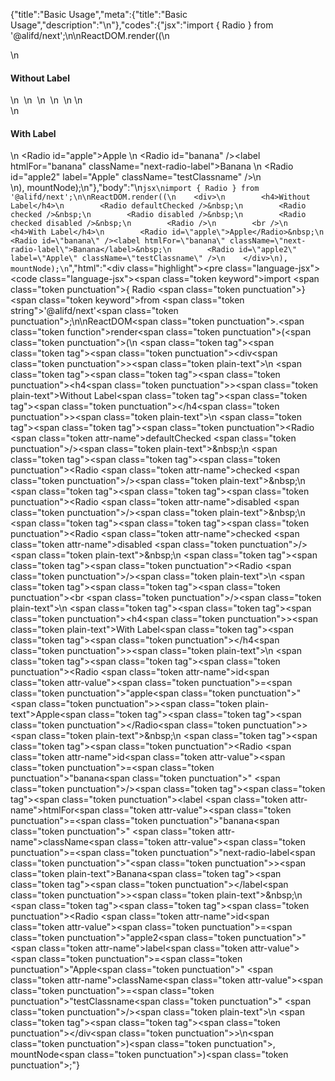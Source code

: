 {"title":"Basic Usage","meta":{"title":"Basic Usage","description":"\n"},"codes":{"jsx":"import { Radio } from '@alifd/next';\n\nReactDOM.render((\n    <div>\n        <h4>Without Label</h4>\n        <Radio defaultChecked />&nbsp;\n        <Radio checked />&nbsp;\n        <Radio disabled />&nbsp;\n        <Radio checked disabled />&nbsp;\n        <Radio />\n        <br />\n        <h4>With Label</h4>\n        <Radio id=\"apple\">Apple</Radio>&nbsp;\n        <Radio id=\"banana\" /><label htmlFor=\"banana\" className=\"next-radio-label\">Banana</label>&nbsp;\n        <Radio id=\"apple2\" label=\"Apple\" className=\"testClassname\" />\n    </div>\n), mountNode);\n"},"body":"\n````jsx\nimport { Radio } from '@alifd/next';\n\nReactDOM.render((\n    <div>\n        <h4>Without Label</h4>\n        <Radio defaultChecked />&nbsp;\n        <Radio checked />&nbsp;\n        <Radio disabled />&nbsp;\n        <Radio checked disabled />&nbsp;\n        <Radio />\n        <br />\n        <h4>With Label</h4>\n        <Radio id=\"apple\">Apple</Radio>&nbsp;\n        <Radio id=\"banana\" /><label htmlFor=\"banana\" className=\"next-radio-label\">Banana</label>&nbsp;\n        <Radio id=\"apple2\" label=\"Apple\" className=\"testClassname\" />\n    </div>\n), mountNode);\n````","html":"<script>(function(){\"use strict\";\n\nvar _next = require(\"@alifd/next\");\n\nReactDOM.render(React.createElement(\n    \"div\",\n    null,\n    React.createElement(\n        \"h4\",\n        null,\n        \"Without Label\"\n    ),\n    React.createElement(_next.Radio, { defaultChecked: true }),\n    \"\\xA0\",\n    React.createElement(_next.Radio, { checked: true }),\n    \"\\xA0\",\n    React.createElement(_next.Radio, { disabled: true }),\n    \"\\xA0\",\n    React.createElement(_next.Radio, { checked: true, disabled: true }),\n    \"\\xA0\",\n    React.createElement(_next.Radio, null),\n    React.createElement(\"br\", null),\n    React.createElement(\n        \"h4\",\n        null,\n        \"With Label\"\n    ),\n    React.createElement(\n        _next.Radio,\n        { id: \"apple\" },\n        \"Apple\"\n    ),\n    \"\\xA0\",\n    React.createElement(_next.Radio, { id: \"banana\" }),\n    React.createElement(\n        \"label\",\n        { htmlFor: \"banana\", className: \"next-radio-label\" },\n        \"Banana\"\n    ),\n    \"\\xA0\",\n    React.createElement(_next.Radio, { id: \"apple2\", label: \"Apple\", className: \"testClassname\" })\n), mountNode);})()</script><div class=\"highlight\"><pre class=\"language-jsx\"><code class=\"language-jsx\"><span class=\"token keyword\">import</span> <span class=\"token punctuation\">{</span> Radio <span class=\"token punctuation\">}</span> <span class=\"token keyword\">from</span> <span class=\"token string\">'@alifd/next'</span><span class=\"token punctuation\">;</span>\n\nReactDOM<span class=\"token punctuation\">.</span><span class=\"token function\">render</span><span class=\"token punctuation\">(</span><span class=\"token punctuation\">(</span>\n    <span class=\"token tag\"><span class=\"token tag\"><span class=\"token punctuation\">&lt;</span>div</span><span class=\"token punctuation\">></span></span><span class=\"token plain-text\">\n        </span><span class=\"token tag\"><span class=\"token tag\"><span class=\"token punctuation\">&lt;</span>h4</span><span class=\"token punctuation\">></span></span><span class=\"token plain-text\">Without Label</span><span class=\"token tag\"><span class=\"token tag\"><span class=\"token punctuation\">&lt;/</span>h4</span><span class=\"token punctuation\">></span></span><span class=\"token plain-text\">\n        </span><span class=\"token tag\"><span class=\"token tag\"><span class=\"token punctuation\">&lt;</span>Radio</span> <span class=\"token attr-name\">defaultChecked</span> <span class=\"token punctuation\">/></span></span><span class=\"token plain-text\">&amp;nbsp;\n        </span><span class=\"token tag\"><span class=\"token tag\"><span class=\"token punctuation\">&lt;</span>Radio</span> <span class=\"token attr-name\">checked</span> <span class=\"token punctuation\">/></span></span><span class=\"token plain-text\">&amp;nbsp;\n        </span><span class=\"token tag\"><span class=\"token tag\"><span class=\"token punctuation\">&lt;</span>Radio</span> <span class=\"token attr-name\">disabled</span> <span class=\"token punctuation\">/></span></span><span class=\"token plain-text\">&amp;nbsp;\n        </span><span class=\"token tag\"><span class=\"token tag\"><span class=\"token punctuation\">&lt;</span>Radio</span> <span class=\"token attr-name\">checked</span> <span class=\"token attr-name\">disabled</span> <span class=\"token punctuation\">/></span></span><span class=\"token plain-text\">&amp;nbsp;\n        </span><span class=\"token tag\"><span class=\"token tag\"><span class=\"token punctuation\">&lt;</span>Radio</span> <span class=\"token punctuation\">/></span></span><span class=\"token plain-text\">\n        </span><span class=\"token tag\"><span class=\"token tag\"><span class=\"token punctuation\">&lt;</span>br</span> <span class=\"token punctuation\">/></span></span><span class=\"token plain-text\">\n        </span><span class=\"token tag\"><span class=\"token tag\"><span class=\"token punctuation\">&lt;</span>h4</span><span class=\"token punctuation\">></span></span><span class=\"token plain-text\">With Label</span><span class=\"token tag\"><span class=\"token tag\"><span class=\"token punctuation\">&lt;/</span>h4</span><span class=\"token punctuation\">></span></span><span class=\"token plain-text\">\n        </span><span class=\"token tag\"><span class=\"token tag\"><span class=\"token punctuation\">&lt;</span>Radio</span> <span class=\"token attr-name\">id</span><span class=\"token attr-value\"><span class=\"token punctuation\">=</span><span class=\"token punctuation\">\"</span>apple<span class=\"token punctuation\">\"</span></span><span class=\"token punctuation\">></span></span><span class=\"token plain-text\">Apple</span><span class=\"token tag\"><span class=\"token tag\"><span class=\"token punctuation\">&lt;/</span>Radio</span><span class=\"token punctuation\">></span></span><span class=\"token plain-text\">&amp;nbsp;\n        </span><span class=\"token tag\"><span class=\"token tag\"><span class=\"token punctuation\">&lt;</span>Radio</span> <span class=\"token attr-name\">id</span><span class=\"token attr-value\"><span class=\"token punctuation\">=</span><span class=\"token punctuation\">\"</span>banana<span class=\"token punctuation\">\"</span></span> <span class=\"token punctuation\">/></span></span><span class=\"token tag\"><span class=\"token tag\"><span class=\"token punctuation\">&lt;</span>label</span> <span class=\"token attr-name\">htmlFor</span><span class=\"token attr-value\"><span class=\"token punctuation\">=</span><span class=\"token punctuation\">\"</span>banana<span class=\"token punctuation\">\"</span></span> <span class=\"token attr-name\">className</span><span class=\"token attr-value\"><span class=\"token punctuation\">=</span><span class=\"token punctuation\">\"</span>next-radio-label<span class=\"token punctuation\">\"</span></span><span class=\"token punctuation\">></span></span><span class=\"token plain-text\">Banana</span><span class=\"token tag\"><span class=\"token tag\"><span class=\"token punctuation\">&lt;/</span>label</span><span class=\"token punctuation\">></span></span><span class=\"token plain-text\">&amp;nbsp;\n        </span><span class=\"token tag\"><span class=\"token tag\"><span class=\"token punctuation\">&lt;</span>Radio</span> <span class=\"token attr-name\">id</span><span class=\"token attr-value\"><span class=\"token punctuation\">=</span><span class=\"token punctuation\">\"</span>apple2<span class=\"token punctuation\">\"</span></span> <span class=\"token attr-name\">label</span><span class=\"token attr-value\"><span class=\"token punctuation\">=</span><span class=\"token punctuation\">\"</span>Apple<span class=\"token punctuation\">\"</span></span> <span class=\"token attr-name\">className</span><span class=\"token attr-value\"><span class=\"token punctuation\">=</span><span class=\"token punctuation\">\"</span>testClassname<span class=\"token punctuation\">\"</span></span> <span class=\"token punctuation\">/></span></span><span class=\"token plain-text\">\n    </span><span class=\"token tag\"><span class=\"token tag\"><span class=\"token punctuation\">&lt;/</span>div</span><span class=\"token punctuation\">></span></span>\n<span class=\"token punctuation\">)</span><span class=\"token punctuation\">,</span> mountNode<span class=\"token punctuation\">)</span><span class=\"token punctuation\">;</span></code></pre></div>"}